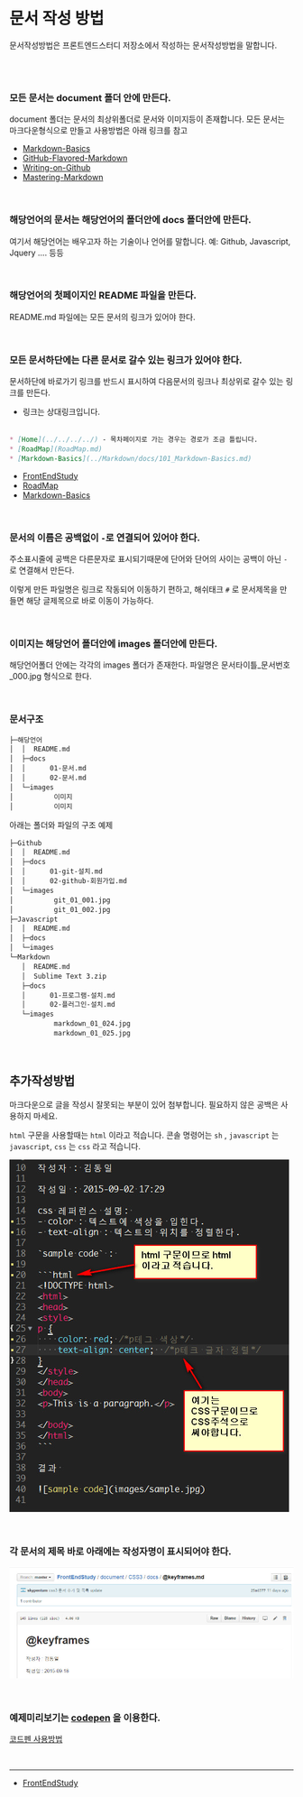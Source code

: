 # 문서 작성 방법

문서작성방법은 프론트엔드스터디 저장소에서 작성하는 문서작성방법을 말합니다.


<br><br>



### 모든 문서는 document 폴더 안에 만든다.

document 폴더는 문서의 최상위폴더로 문서와 이미지등이 존재합니다.
모든 문서는 마크다운형식으로 만들고 사용방법은 아래 링크를 참고

* [Markdown-Basics](../Markdown/docs/101_Markdown-Basics.md)
* [GitHub-Flavored-Markdown](../Markdown/docs/102_Github-Flavored-Markdown.md)
* [Writing-on-Github](../Markdown/docs/103_Writing-on-Github.md)
* [Mastering-Markdown](../Markdown/docs/104_Mastering-Markdown.md)




<br>


### 해당언어의 문서는 해당언어의 폴더안에 docs 폴더안에 만든다.

여기서 해당언어는 배우고자 하는 기술이나 언어를 말합니다. 예: Github, Javascript, Jquery .... 등등


<br>


### 해당언어의 첫페이지인 README 파일을 만든다.

README.md 파일에는 모든 문서의 링크가 있어야 한다.


<br>


### 모든 문서하단에는 다른 문서로 갈수 있는 링크가 있어야 한다.

문서하단에 바로가기 링크를 반드시 표시하여 다음문서의 링크나 최상위로 갈수 있는 링크를 만든다.

* 링크는 상대링크입니다. 

```md

* [Home](../../../../) - 목차페이지로 가는 경우는 경로가 조금 틀립니다.
* [RoadMap](RoadMap.md)
* [Markdown-Basics](../Markdown/docs/101_Markdown-Basics.md)

```

* [FrontEndStudy](../../../../)
* [RoadMap](RoadMap.md)
* [Markdown-Basics](../Markdown/docs/101_Markdown-Basics.md)



<br>



### 문서의 이름은 공백없이 `-`로 연결되어 있어야 한다.

주소표시줄에 공백은 다른문자로 표시되기때문에 단어와 단어의 사이는 공백이 아닌 `-` 로 연결해서 만든다.

이렇게 만든 파일명은 링크로 작동되어 이동하기 편하고, 해쉬태크 `#` 로 문서제목을 만들면 해당 글제목으로 바로 이동이 가능하다.


<br>


### 이미지는 해당언어 폴더안에 images 폴더안에 만든다.

해당언어폴더 안에는 각각의 images 폴더가 존재한다. 파일명은 문서타이틀_문서번호_000.jpg 형식으로 한다.



<br>


### 문서구조

```sh
├─해당언어
│  │  README.md
│  ├─docs
│  │      01-문서.md
│  │      02-문서.md
│  └─images
│          이미지
│          이미지
```

아래는 폴더와 파일의 구조 예제

```sh
├─Github
│  │  README.md
│  ├─docs
│  │      01-git-설치.md
│  │      02-github-회원가입.md
│  └─images
│          git_01_001.jpg
│          git_01_002.jpg
├─Javascript
│  │  README.md
│  ├─docs
│  └─images
└─Markdown
   │  README.md
   │  Sublime Text 3.zip
   ├─docs
   │      01-프로그램-설치.md
   │      02-플러그인-설치.md
   └─images
           markdown_01_024.jpg
           markdown_01_025.jpg
```


<br>


## 추가작성방법

마크다운으로 글을 작성시 잘못되는 부분이 있어 첨부합니다.
필요하지 않은 공백은 사용하지 마세요.

`html` 구문을 사용할때는 `html` 이라고 적습니다. 
콘솔 명령어는 `sh` , `javascript` 는 `javascript`, `css` 는 `css` 라고 적습니다.

![추가작성방법](images/readme_002.jpg)



<br>


### 각 문서의 제목 바로 아래에는 작성자명이 표시되어야 한다.

![이름표시](images/readme_001.jpg)


<br>




### 예제미리보기는 [codepen](http://codepen.io/) 을 이용한다.
[코드펜 사용방법](http://demun.tistory.com/2500)

<br>


---

* [FrontEndStudy](../../../../)